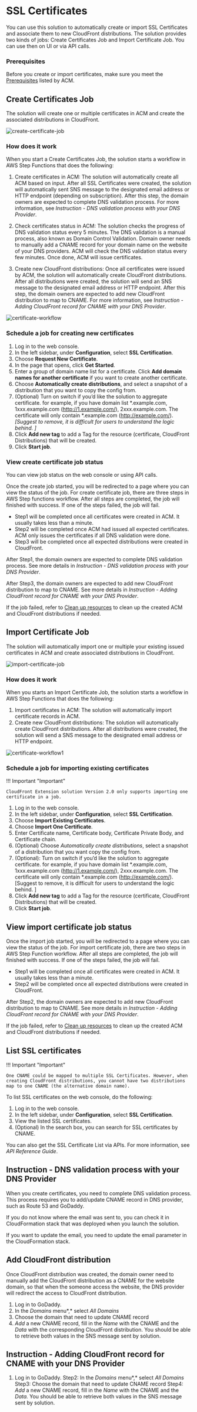 # SSL Certificates

You can use this solution to automatically create or import SSL Certificates and associate them to new CloudFront distributions. The solution provides two kinds of jobs: Create Certificates Job and Import Certificate Job. You can use then on UI or via API calls.

### Prerequisites

Before you create or import certificates, make sure you meet the [Prerequisites](https://docs.aws.amazon.com/acm/latest/userguide/import-certificate-prerequisites.html) listed by ACM. 

## Create Certificates Job

The solution will create one or multiple certificates in ACM and create the associated distributions in CloudFront. 

![create-certificate-job](../../images/create-certificate-job.png)

### How does it work

When you start a Create Certificates Job, the solution starts a workflow in AWS Step Functions that does the following:

1. Create certificates in ACM: The solution will automatically create all ACM based on input. After all SSL Certificates were created, the solution will automatically sent SNS message to the designated email address or HTTP endpoint (depending on subscription). After this step, the domain owners are expected to complete DNS validation process. For more information, see *Instruction - DNS validation process with your DNS Provider*.

2. Check certificates status in ACM: The solution checks the progress of DNS validation status every 5 minutes. The DNS validation is a manual process, also known as Domain Control Validation. Domain owner needs to manually add a CNAME record for your domain name on the website of your DNS providers. ACM will check the DNS validation status every few minutes. Once done, ACM will issue certificates. 

3. Create new CloudFront distributions: Once all certificates were issued by ACM, the solution will automatically create CloudFront distributions. After all distributions were created, the solution will send an SNS message to the designated email address or HTTP endpoint. After this step, the domain owners are expected to add new CloudFront distribution to map to CNAME. For more information, see *Instruction - Adding CloudFront record for CNAME with your DNS Provider*.

![certificate-workflow](../../images/certificate-workflow.png)

### Schedule a job for creating new certificates

1. Log in to the web console.
2. In the left sidebar, under **Configuration**, select **SSL Certification**. 
3. Choose **Request New Certificate**.
4. In the page that opens, click **Get Started**.
5. Enter a group of domain name list for a certificate. Click **Add domain names for another certificate** if you want to create another certificate. 
6. Choose **Automatically create distributions**, and select a snapshot of a distribution that you want to copy the config from. 
7. (Optional) Turn on switch if you’d like the solution to aggregate certificate. for example, if you have domain list *.example.com, 1xxx.example.com (http://1.example.com/), 2xxx.example.com. The certificate will only contain *.example.com (http://example.com/). *[Suggest to remove, it is difficult for users to understand the logic behind. ]*
8. Click **Add new tag** to add a Tag for the resource (certificate, CloudFront Distributions) that will be created.
9. Click **Start job**.

### View create certificate job status

You can view job status on the web console or using API calls.

Once the create job started, you will be redirected to a page where you can view the status of the job. For create certificate job, there are three steps in AWS Step functions workflow. After all steps are completed, the job will finished with success. If one of the steps failed, the job will fail. 

* Step1 will be completed once all certificates were created in ACM. It usually takes less than a minute. 
* Step2 will be completed once ACM had issued all expected certificates. ACM only issues the certificates if all DNS validation were done.
* Step3 will be completed once all expected distributions were created in CloudFront. 

After Step1, the domain owners are expected to complete DNS validation process. See more details in *Instruction - DNS validation process with your DNS Provider*.

After Step3, the domain owners are expected to add new CloudFront distribution to map to CNAME. See more details in *Instruction - Adding CloudFront record for CNAME with your DNS Provider*.

If the job failed, refer to [Clean up resources](clean-up-resources.md) to clean up the created ACM and CloudFront distributions if needed.


## Import Certificate Job

The solution will automatically import one or multiple your existing issued certificates in ACM and create associated distributions in CloudFront. 

![import-certificate-job](../../images/import-certificate-job.png)

### How does it work

When you starts an Import Certificate Job, the solution starts a workflow in AWS Step Functions that does the following:

1. Import certificates in ACM: The solution will automatically import certificate records in ACM.
2. Create new CloudFront distributions: The solution will automatically create CloudFront distributions. After all distributions were created, the solution will send a SNS message to the designated email address or HTTP endpoint. 

![certificate-workflow1](../../images/certificate-workflow1.png)


### Schedule a job for importing existing certificates

!!! Important "Important"

    CloudFront Extension solution Version 2.0 only supports importing one certificate in a job.


1. Log in to the web console.
2. In the left sidebar, under **Configuration**, select **SSL Certification**. 
3. Choose **Import Existing Certificates**.
4. Choose **Import One Certificate**.
5. Enter Certificate name, Certificate body, Certificate Private Body, and Certificate chain.
6. (Optional) Choose *Automatically create distributions*, select a snapshot of a distribution that you want copy the config from. 
7. (Optional): Turn on switch if you’d like the solution to aggregate certificate. for example, if you have domain list *.example.com, 1xxx.example.com (http://1.example.com/), 2xxx.example.com. The certificate will only contain *.example.com (http://example.com/). [Suggest to remove, it is difficult for users to understand the logic behind. ]
8. Click **Add new tag** to add a Tag for the resource (certificate, CloudFront Distributions) that will be created.
9. Click **Start job**.

## View import certificate job status

Once the import job started, you will be redirected to a page where you can view the status of the job. For import certificate job, there are two steps in AWS Step Function workflow. After all steps are completed, the job will finished with success. If one of the steps failed, the job will fail. 

* Step1 will be completed once all certificates were created in ACM. It usually takes less than a minute.
* Step2 will be completed once all expected distributions were created in CloudFront.

After Step2, the domain owners are expected to add new CloudFront distribution to map to CNAME. See more details in *Instruction - Adding CloudFront record for CNAME with your DNS Provider*.

If the job failed, refer to [Clean up resources](clean-up-resources.md) to clean up the created ACM and CloudFront distributions if needed.

## List SSL certificates

!!! Important "Important"

    One CNAME could be mapped to multiple SSL Certificates. However, when creating CloudFront distributions, you cannot have two distributions map to one CNAME (the alternative domain name). 

To list SSL certificates on the web console, do the following:

1. Log in to the web console.
2. In the left sidebar, under **Configuration**, select **SSL Certification**. 
3. View the listed SSL certificates. 
4. (Optional) In the search box, you can search for SSL certificates by CNAME.

You can also get the SSL Certificate List via APIs. For more information, see *API Reference Guide*.


## Instruction - DNS validation process with your DNS Provider

When you create certificates, you need to complete DNS validation process. This process requires you to add/update CNAME record in DNS provider, such as Route 53 and GoDaddy.

If you do not know where the email was sent to, you can check it in CloudFormation stack that was deployed when you launch the solution. 

If you want to update the email, you need to update the email parameter in the CloudFormation stack. 



## Add CloudFront distribution

Once CloudFront distribution was created, the domain owner need to manually add the CloudFront distribution as a CNAME for the website domain, so that when the someone access the website, the DNS provider will redirect the access to CloudFront distribution. 

1. Log in to GoDaddy. 
2. In the *Domains* menu*,* select *All Domains*
3. Choose the domain that need to update CNAME record
4.  *Add* a new CNAME record, fill in the *Name* with the CNAME and the *Data* with the corresponding CloudFront distribution. You should be able to retrieve both values in the SNS message sent by solution.

## Instruction - Adding CloudFront record for CNAME with your DNS Provider

1. Log in to GoDaddy. 
Step2: In the *Domains* menu*,* select *All Domains*
Step3: Choose the domain that need to update CNAME record
Step4: *Add* a new CNAME record, fill in the *Name* with the CNAME and the *Data.* You should be able to retrieve both values in the SNS message sent by solution.


